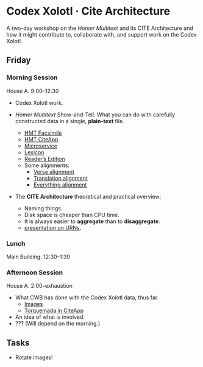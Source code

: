 # Codex Xolotl · Cite Architecture

A two-day workshop on the *Homer Multitext* and its CITE Architecture and how it might contribute to, collaborate with, and support work on the Codex Xolotl.

## Friday

### Morning Session

House A. 9:00–12:30

- Codex Xolotl work.
- *Homer Multitext* Show-and-Tell. What you can do with carefully constructed data in a single, **plain-text** file.

	- [HMT Facsimile](file:///Users/cblackwell/Dropbox/CITE/scala/codicography/facsimile_output/venA/urn_cite2_hmt_msA-v1_15v.html)
	- [HMT CiteApp](http://www.homermultitext.org/hmt-digital/index.html?urn=urn:cts:greekLit:tlg0012.tlg001.msA:1.1)
	- [Microservice](http://beta.hpcc.uh.edu/hmt/hmt-microservice/)
	- [Lexicon](http://folio2.furman.edu/lsj/)
	- [Reader’s Edition](http://folio2.furman.edu/ot/pages/index.html)
	- Some alignments:
		- [Verse alignment](file:///Users/cblackwell/Dropbox/Grants/NEHJune2019/demo_pages/textCart_site/alignment/demo1.html?urn=urn:cts:greekLit:tlg0012.tlg001.allen:1.1-1.6&urn=urn:cts:fufolio:pope.iliad.fu2019:1.1&urn=)
		- [Translation alignment](file:///Users/cblackwell/Dropbox/Grants/NEHJune2019/demo_pages/textCart_site/alignment/demo2.html?urn=urn:cts:greekLit:tlg0031.tlg003.kjv.token:2.1&urn=urn:cts:greekLit:tlg0031.tlg003.reina.token:2.1&urn=urn:cts:greekLit:tlg0031.tlg003.vulgate.token:2.1&urn=urn:cts:greekLit:tlg0031.tlg003.wh.token:2.1&urn=)
		- [Everything alignment](file:///Users/cblackwell/Dropbox/Grants/NEHJune2019/demo_pages/textCart_site/alignment/demo4.html?urn=urn:cts:fuMisc:basho.kawazu.fuEd.tok:1-3&urn=urn:cts:fuMisc:basho.kawazu.fuEdKana.tok:1-3&urn=urn:cts:fuMisc:basho.kawazu.fuEdRom.tok:1-3&urn=urn:cts:fuMisc:basho.kawazu.fuTransEng.tok:1-3&urn=urn:cts:fuMisc:basho.kawazu.saijiki:1-3&urn=)
- The **CITE Architecture** theoretical and practical overview:
	- Naming things.
	- Disk space is cheaper than CPU time.
	- It is always easier to **aggregate** than to **disaggregate**.
	- [presentation on URNs](file:///Users/cblackwell/Dropbox/Presentations/CTS-2018-Ireland/cts3.html). 

### Lunch

Main Building. 12:30–1:30

### Afternoon Session

House A. 2:00–exhaustion

- What CWB has done with the Codex Xolotl data, thus far.
	- [Images](images.md)
	- [Torquemada in CiteApp](file:///Users/cblackwell/Desktop/Codex_Xolotl/CITE%20App/cite-1.14.0.html)
- An idea of what is involved.
- ??? (Will depend on the morning.)

## Tasks

- Rotate images!



